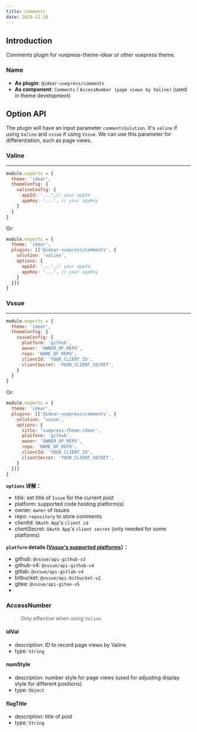 ```yaml
---
title: Comments
date: 2019-12.18
---
```


## Introduction

Comments plugin for vuepress-theme-idear or other vuepress theme.

### Name

- **As plugin**: `@idear-vuepress/comments`
- **As component**: `Comments` / `AccessNumber (page views by Valine)` (used in theme development)

## Option API

The plugin will have an input parameter `commentsSolution`. It's `valine` if using `Valine` and `vssue` if using `Vssue`. We can use this parameter for differentiation, such as page views.

### Valine

---

```javascript
module.exports = {
  theme: 'idear',
  themeConfig: {
    valineConfig: {
      appId: '...',// your appId
      appKey: '...', // your appKey
    }
  }
}
```

Or:

```javascript
module.exports = {
  theme: 'idear',
  plugins: [['@idear-vuepress/comments', {
    solution: 'valine',
    options: {
      appId: '...',// your appId
      appKey: '...', // your appKey
    }
  }]]
}
```

### Vssue

---

```javascript
module.exports = {
  theme: 'idear',
  themeConfig: {
    vssueConfig: {
      platform: 'github',
      owner: 'OWNER_OF_REPO',
      repo: 'NAME_OF_REPO',
      clientId: 'YOUR_CLIENT_ID',
      clientSecret: 'YOUR_CLIENT_SECRET',
    }
  }
}
```

Or:

```javascript
module.exports = {
  theme: 'idear',
  plugins: [['@idear-vuepress/comments', {
    solution: 'vssue',
    options: {
      title: 'vuepress-theme-idear',
      platform: 'github',
      owner: 'OWNER_OF_REPO',
      repo: 'NAME_OF_REPO',
      clientId: 'YOUR_CLIENT_ID',
      clientSecret: 'YOUR_CLIENT_SECRET',
    }
  }]]
}
```

**`options` 详解：**
- title: set title of `Issue` for the current post
- platform: supported code hosting platform(s)
- owner: `owner` of issues
- repo: `repository` to store comments
- clientId: `OAuth App`'s `client id`
- clientSecret: `OAuth App`'s `client secret` (only needed for some platforms)

**`platform` details ([Vssue's supported platforms](https://vssue.js.org/guide/supported-platforms.html)）：**
- github: `@vssue/api-github-v3`
- github-v4: `@vssue/api-github-v4`
- gitlab: `@vssue/api-gitlab-v4`
- bitbucket: `@vssue/api-bitbucket-v2`
- gitee: `@vssue/api-gitee-v5`
-

### AccessNumber

> Only effective when using `Valine`.

#### idVal

- description: ID to record page views by Valine
- type: `String`

#### numStyle

- description: number style for page views (used for adjusting display style for different positions)
- type: `Object`

#### flagTitle

- description: title of post
- type: `String`